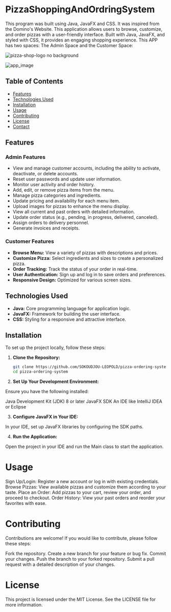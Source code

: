 # PizzaShoppingAndOrdringSystem
This program was built using Java, JavaFX and CSS. It was inspired from the Domino's Website.
This application allows users to browse, customize, and order pizzas with a user-friendly interface. Built with Java, JavaFX, and styled with CSS, it provides an engaging shopping experience.
This APP has two spaces: The Admin Space and the Customer Space:

![pizza-shop-logo no background](https://github.com/user-attachments/assets/d8b02701-168f-40f2-bf04-5a9cf2b75d26)

![app_image](https://github.com/user-attachments/assets/109d5cb1-dbd0-4150-aeb7-2b678360add6)


## Table of Contents

- [Features](#features)
- [Technologies Used](#technologies-used)
- [Installation](#installation)
- [Usage](#usage)
- [Contributing](#contributing)
- [License](#license)
- [Contact](#contact)

## Features

### Admin Features
- View and manage customer accounts, including the ability to activate, deactivate, or delete accounts.
- Reset user passwords and update user information.
- Monitor user activity and order history.
- Add, edit, or remove pizza items from the menu.
- Manage pizza categories and ingredients.
- Update pricing and availability for each menu item.
- Upload images for pizzas to enhance the menu display.
- View all current and past orders with detailed information.
- Update order status (e.g., pending, in progress, delivered, canceled).
- Assign orders to delivery personnel.
- Generate invoices and receipts.

### Customer Features
- **Browse Menu:** View a variety of pizzas with descriptions and prices.
- **Customize Pizza:** Select ingredients and sizes to create a personalized pizza.
- **Order Tracking:** Track the status of your order in real-time.
- **User Authentication:** Sign up and log in to save orders and preferences.
- **Responsive Design:** Optimized for various screen sizes.

## Technologies Used

- **Java:** Core programming language for application logic.
- **JavaFX:** Framework for building the user interface.
- **CSS:** Styling for a responsive and attractive interface.

## Installation

To set up the project locally, follow these steps:

1. **Clone the Repository:**

   ```bash
   git clone https://github.com/SOKOUDJOU-LEOPOLD/pizza-ordering-system.git
   cd pizza-ordering-system

2. **Set Up Your Development Environment:**

Ensure you have the following installed:

Java Development Kit (JDK) 8 or later
JavaFX SDK
An IDE like IntelliJ IDEA or Eclipse

3. **Configure JavaFX in Your IDE:**

In your IDE, set up JavaFX libraries by configuring the SDK paths.

4. **Run the Application:**

Open the project in your IDE and run the Main class to start the application.

# Usage

Sign Up/Login: Register a new account or log in with existing credentials.
Browse Pizzas: View available pizzas and customize them according to your taste.
Place an Order: Add pizzas to your cart, review your order, and proceed to checkout.
Order History: View your past orders and reorder your favorites with ease.

# Contributing

Contributions are welcome! If you would like to contribute, please follow these steps:

Fork the repository.
Create a new branch for your feature or bug fix.
Commit your changes.
Push the branch to your forked repository.
Submit a pull request with a detailed description of your changes.

# License
This project is licensed under the MIT License. See the LICENSE file for more information.

